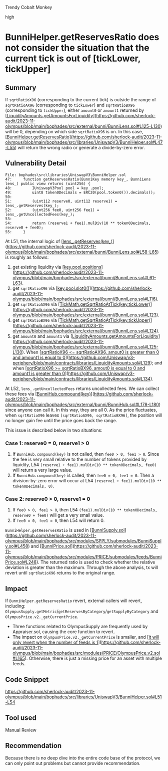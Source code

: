 Trendy Cobalt Monkey

high

# BunniHelper.getReservesRatio does not consider the situation that the current tick is out of [tickLower, tickUpper]

## Summary

If `sqrtRatioX96` (corresponding to the current tick) is outside the range of `sqrtRatioAX96` (corresponding to `tickLower`) and `sqrtRatioBX96` (corresponding to `tickUpper`), either `amount0` or `amount1` returned by [[LiquidityAmounts.getAmountsForLiquidity](https://github.com/sherlock-audit/2023-11-olympus/blob/main/bophades/src/external/bunni/BunniLens.sol#L125-L130)](https://github.com/sherlock-audit/2023-11-olympus/blob/main/bophades/src/external/bunni/BunniLens.sol#L125-L130) will be 0, depending on which side `sqrtRatioX96` is on. In this case, [[BunniHelper.getReservesRatio](https://github.com/sherlock-audit/2023-11-olympus/blob/main/bophades/src/libraries/UniswapV3/BunniHelper.sol#L47-L55)](https://github.com/sherlock-audit/2023-11-olympus/blob/main/bophades/src/libraries/UniswapV3/BunniHelper.sol#L47-L55) will return the wrong radio or generate a divide-by-zero error.

## Vulnerability Detail

```solidity
File: bophades\src\libraries\UniswapV3\BunniHelper.sol
47:     function getReservesRatio(BunniKey memory key_, BunniLens lens_) public view returns (uint256) {
48:         IUniswapV3Pool pool = key_.pool;
49:         uint8 token0Decimals = ERC20(pool.token0()).decimals();
50: 
51:         (uint112 reserve0, uint112 reserve1) = lens_.getReserves(key_);
52:         (uint256 fee0, uint256 fee1) = lens_.getUncollectedFees(key_);
53: 
54:         return (reserve1 + fee1).mulDiv(10 ** token0Decimals, reserve0 + fee0);
55:     }
```

At L51, the internal logic of [[lens_.getReserves(key_)](https://github.com/sherlock-audit/2023-11-olympus/blob/main/bophades/src/external/bunni/BunniLens.sol#L58-L65)](https://github.com/sherlock-audit/2023-11-olympus/blob/main/bophades/src/external/bunni/BunniLens.sol#L58-L65) is roughly as follows:

1.  get existing liquidity via [[key.pool.positions](https://github.com/sherlock-audit/2023-11-olympus/blob/main/bophades/src/external/bunni/BunniLens.sol#L61-L63)](https://github.com/sherlock-audit/2023-11-olympus/blob/main/bophades/src/external/bunni/BunniLens.sol#L61-L63).
2.  get `sqrtRatioX96` via [[key.pool.slot0()](https://github.com/sherlock-audit/2023-11-olympus/blob/main/bophades/src/external/bunni/BunniLens.sol#L116)](https://github.com/sherlock-audit/2023-11-olympus/blob/main/bophades/src/external/bunni/BunniLens.sol#L116).
3.  get `sqrtRatioAX96` via [[TickMath.getSqrtRatioAtTick(key.tickLower)](https://github.com/sherlock-audit/2023-11-olympus/blob/main/bophades/src/external/bunni/BunniLens.sol#L123)](https://github.com/sherlock-audit/2023-11-olympus/blob/main/bophades/src/external/bunni/BunniLens.sol#L123).
4.  get `sqrtRatioBX96` via [[TickMath.getSqrtRatioAtTick(key.tickUpper)](https://github.com/sherlock-audit/2023-11-olympus/blob/main/bophades/src/external/bunni/BunniLens.sol#L124)](https://github.com/sherlock-audit/2023-11-olympus/blob/main/bophades/src/external/bunni/BunniLens.sol#L124).
5.  get `amount0` and `amount1` via [[LiquidityAmounts.getAmountsForLiquidity](https://github.com/sherlock-audit/2023-11-olympus/blob/main/bophades/src/external/bunni/BunniLens.sol#L125-L130)](https://github.com/sherlock-audit/2023-11-olympus/blob/main/bophades/src/external/bunni/BunniLens.sol#L125-L130). When [[sqrtRatioX96 <= sqrtRatioAX96, amout0 is greater than 0 and amount1 is equal to 0](https://github.com/Uniswap/v3-periphery/blob/main/contracts/libraries/LiquidityAmounts.sol#L129)](https://github.com/Uniswap/v3-periphery/blob/main/contracts/libraries/LiquidityAmounts.sol#L129); and when [[sqrtRatioX96 >= sqrtRatioBX96, amout0 is equal to 0 and amount1 is greater than 0](https://github.com/Uniswap/v3-periphery/blob/main/contracts/libraries/LiquidityAmounts.sol#L134)](https://github.com/Uniswap/v3-periphery/blob/main/contracts/libraries/LiquidityAmounts.sol#L134).

At L52, `lens_.getUncollectedFees` returns uncollected fees. We can collect these fees via [[BunniHub.compound(key)](https://github.com/sherlock-audit/2023-11-olympus/blob/main/bophades/src/external/bunni/BunniHub.sol#L178-L180)](https://github.com/sherlock-audit/2023-11-olympus/blob/main/bophades/src/external/bunni/BunniHub.sol#L178-L180) since anyone can call it. In this way, they are all 0. As the price fluctuates, when `sqrtRatioX96` leaves `[sqrtRatioAX96, sqrtRatioBX96]`, the position will no longer gain fee until the price goes back the range.

This issue is described below in two situations:

### Case 1: reserve0 = 0, reserve1 > 0

1.  If `BunniHub.compound(key)` is not called, then `fee0 > 0, fee1 > 0`. Since the fee is very small relative to the number of tokens provided by liquidity, L54 `(reserve1 + fee1).mulDiv(10 ** token0Decimals, fee0)` will return a very large value.
2.  If `BunniHub.compound(key)` is called, then `fee0 = 0, fee1 = 0`. Then a division-by-zero error will occur at L54 `(reserve1 + fee1).mulDiv(10 ** token0Decimals, 0)`.

### Case 2: reserve0 > 0, reserve1 = 0

1.  If `fee0 > 0, fee1 > 0`, then L54 `(fee1).mulDiv(10 ** token0Decimals, reserve0 + fee0)` will get a very small value.
2.  If `fee0 = 0, fee1 = 0`, then L54 will return 0.

`BunniHelper.getReservesRatio` is used in [[BunniSupply.sol](https://github.com/sherlock-audit/2023-11-olympus/blob/main/bophades/src/modules/SPPLY/submodules/BunniSupply.sol#L458)](https://github.com/sherlock-audit/2023-11-olympus/blob/main/bophades/src/modules/SPPLY/submodules/BunniSupply.sol#L458) and [[BunniPrice.sol](https://github.com/sherlock-audit/2023-11-olympus/blob/main/bophades/src/modules/PRICE/submodules/feeds/BunniPrice.sol#L248)](https://github.com/sherlock-audit/2023-11-olympus/blob/main/bophades/src/modules/PRICE/submodules/feeds/BunniPrice.sol#L248). The returned ratio is used to check whether the relative deviation is greater than the maximum. Through the above analysis, tx will revert until `sqrtRatioX96` returns to the original range.

## Impact

If `BunniHelper.getReservesRatio` revert, external callers will revert, including: `OlympusSupply.getMetric`/`getReservesByCategory`/`getSupplyByCategory` and `OlympusPrice.v2._getCurrentPrice`.

- Three functions related to OlympusSupply are frequently used by Appraiser.sol, causing the core function to revert.
- The impact on `OlympusPrice.v2._getCurrentPrice` is smaller, and [[it will only revert when the number of feeds is 1](https://github.com/sherlock-audit/2023-11-olympus/blob/main/bophades/src/modules/PRICE/OlympusPrice.v2.sol#L165)](https://github.com/sherlock-audit/2023-11-olympus/blob/main/bophades/src/modules/PRICE/OlympusPrice.v2.sol#L165). Otherwise, there is just a missing price for an asset with multiple feeds.

## Code Snippet

https://github.com/sherlock-audit/2023-11-olympus/blob/main/bophades/src/libraries/UniswapV3/BunniHelper.sol#L51-L54

## Tool used

Manual Review

## Recommendation

Because there is no deep dive into the entire code base of the protocol, we can only point out problems but cannot provide recommendation.